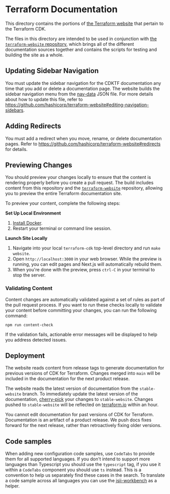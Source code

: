 # Terraform Documentation

This directory contains the portions of [the Terraform website][terraform.io] that pertain to the Terraform CDK.

The files in this directory are intended to be used in conjunction with
[the `terraform-website` repository](https://github.com/hashicorp/terraform-website), which brings all of the
different documentation sources together and contains the scripts for testing and building the site as
a whole.

## Updating Sidebar Navigation

You must update the sidebar navigation for the CDKTF documentation any time that you add or delete a documentation page. The website builds the sidebar navigation menu from the [nav-data] JSON file. For more details about how to update this file, refer to https://github.com/hashicorp/terraform-website#editing-navigation-sidebars.

## Adding Redirects

You must add a redirect when you move, rename, or delete documentation pages. Refer to https://github.com/hashicorp/terraform-website#redirects for details.

## Previewing Changes

You should preview your changes locally to ensure that the content is rendering properly before you create a pull request. The build includes content from this repository and the [`terraform-website`](https://github.com/hashicorp/terraform-website/) repository, allowing you to preview the entire Terraform documentation site.

To preview your content, complete the following steps:

**Set Up Local Environment**

1. [Install Docker](https://docs.docker.com/get-docker/).
1. Restart your terminal or command line session.

**Launch Site Locally**

1. Navigate into your local `terraform-cdk` top-level directory and run `make website`.
1. Open `http://localhost:3000` in your web browser. While the preview is running, you can edit pages and Next.js will automatically rebuild them.
1. When you're done with the preview, press `ctrl-C` in your terminal to stop the server.

### Validating Content

Content changes are automatically validated against a set of rules as part of the pull request process. If you want to run these checks locally to validate your content before committing your changes, you can run the following command:

```
npm run content-check
```

If the validation fails, actionable error messages will be displayed to help you address detected issues.

## Deployment

The website reads content from release tags to generate documentation for previous versions of CDK for Terraform. Changes merged into `main` will be included in the documentation for the next product release.

The website reads the latest version of documentation from the `stable-website` branch. To immediately update the latest version of the documentation, [cherry-pick](https://git-scm.com/docs/git-cherry-pick) your changes to `stable-website`. Changes pushed to `stable-website` will be reflected on [terraform.io] within an hour.

You cannot edit documentation for past versions of CDK for Terraform. Documentation is an artifact of a product release. We push docs fixes forward for the next release, rather than retroactively fixing older versions.

[nav-data]: https://github.com/hashicorp/terraform-cdk/blob/main/website/data/cdktf-nav-data.json
[terraform.io]: https://www.terraform.io/

## Code samples

When adding new configuration code samples, use `CodeTabs` to provide them for all supported languages. If you don't intend to support more languages than Typescript you should use the `typescript` tag, if you use it within a `CodeTabs` component you should use `ts` instead. This is a convention to help us separately find these cases in the search. To translate a code sample across all languages you can use the [jsii-workbench](https://github.com/DanielMSchmidt/jsii-workbench) as a helper.
